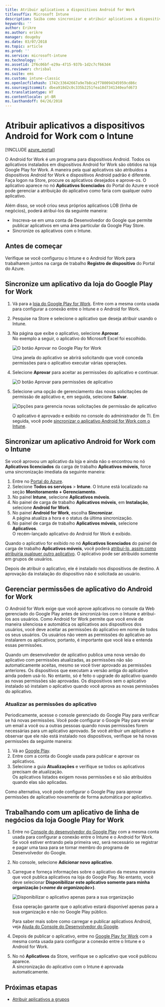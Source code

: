 ```yaml
---
title: Atribuir aplicativos a dispositivos Android for Work
titlesuffix: Microsoft Intune
description: Saiba como sincronizar e atribuir aplicativos a dispositivos Android for Work no Google Play for Work.
keywords: ''
author: Erikre
ms.author: erikre
manager: dougeby
ms.date: 03/07/2018
ms.topic: article
ms.prod: ''
ms.service: microsoft-intune
ms.technology: ''
ms.assetid: 2f6c06bf-e29a-4715-937b-1d2c7cf663d4
ms.reviewer: chrisbal
ms.suite: ems
ms.custom: intune-classic
ms.openlocfilehash: 1742c33642667a9e7b8ca2f780094345959cd86c
ms.sourcegitcommit: dbea918d2c0c335b2251fea18d7341340eafd673
ms.translationtype: HT
ms.contentlocale: pt-BR
ms.lasthandoff: 04/26/2018
---
```

# <a name="assign-apps-to-android-for-work-devices-with-intune"></a>Atribuir aplicativos a dispositivos Android for Work com o Intune

[!INCLUDE [azure_portal](./includes/azure_portal.md)]

O Android for Work é um programa para dispositivos Android. Todos os aplicativos instalados em dispositivos Android for Work são obtidos na loja Google Play for Work. A maneira pela qual aplicativos são atribuídos a dispositivos Android for Work e dispositivos Android padrão é diferente. Faça logon na Store, procure os aplicativos desejados e aprove-os. O aplicativo aparece no nó **Aplicativos licenciados** do Portal do Azure e você pode gerenciar a atribuição do aplicativo como faria com qualquer outro aplicativo.

Além disso, se você criou seus próprios aplicativos LOB (linha de negócios), poderá atribuí-los da seguinte maneira:
- Inscreva-se em uma conta de Desenvolvedor do Google que permite publicar aplicativos em uma área particular da Google Play Store.
- Sincronize os aplicativos com o Intune.

## <a name="before-you-start"></a>Antes de começar

Verifique se você configurou o Intune e o Android for Work para trabalharem juntos na carga de trabalho **Registro de dispositivo** do Portal do Azure.

## <a name="synchronize-an-app-from-the-google-play-for-work-store"></a>Sincronize um aplicativo da loja do Google Play for Work

1. Vá para a [loja do Google Play for Work](https://play.google.com/work). Entre com a mesma conta usada para configurar a conexão entre o Intune e o Android for Work.
2. Pesquise na Store e selecione o aplicativo que deseja atribuir usando o Intune.
3. Na página que exibe o aplicativo, selecione **Aprovar**.  
    No exemplo a seguir, o aplicativo do Microsoft Excel foi escolhido.

    ![O botão Aprovar no Google Play for Work](media/approve.png)
    
   Uma janela do aplicativo se abrirá solicitando que você conceda permissões para o aplicativo executar várias operações. 

4. Selecione **Aprovar** para aceitar as permissões do aplicativo e continuar.

    ![O botão Aprovar para permissões de aplicativo](media/approve-app-permissions.png)

5. Selecione uma opção de gerenciamento das novas solicitações de permissão de aplicativo e, em seguida, selecione **Salvar**.

    ![Opções para gerencia novas solicitações de permissão de aplicativo](media/approve-app-settings.png)

    O aplicativo é aprovado e exibido no console do administrador de TI. Em seguida, você pode [sincronizar o aplicativo Android for Work com o Intune](apps-add-android-for-work.md#sync-an-android-for-work-app-with-intune). 

## <a name="sync-an-android-for-work-app-with-intune"></a>Sincronizar um aplicativo Android for Work com o Intune

Se você aprovou um aplicativo da loja e ainda não o encontrou no nó **Aplicativos licenciados** da carga de trabalho **Aplicativos móveis**, force uma sincronização imediata da seguinte maneira:

1. Entre no [Portal do Azure](https://portal.azure.com).
2. Selecione **Todos os serviços** > **Intune**. O Intune está localizado na seção **Monitoramento + Gerenciamento**.
3. No painel **Intune**, selecione **Aplicativos móveis**.
4. No painel de carga de trabalho **Aplicativos móveis**, em **Instalação**, selecione **Android for Work**.
5. No painel **Android for Work**, escolha **Sincronizar**.  
    A página atualiza a hora e o status da última sincronização.
6. No painel de carga de trabalho **Aplicativos móveis**, selecione **Aplicativos**.  
    O recém-lançado aplicativo do Android for Work é exibido.

Quando o aplicativo for exibido no nó **Aplicativos licenciados** do painel de carga de trabalho **Aplicativos móveis**, você poderá [atribuí-lo, assim como atribuiria qualquer outro aplicativo](/intune-azure/manage-apps/deploy-apps). O aplicativo pode ser atribuído somente em grupos de usuários.

Depois de atribuir o aplicativo, ele é instalado nos dispositivos de destino. A aprovação da instalação do dispositivo não é solicitada ao usuário.

## <a name="manage-android-for-work-app-permissions"></a>Gerenciar permissões de aplicativo do Android for Work
O Android for Work exige que você aprove aplicativos no console da Web gerenciado do Google Play antes de sincronizá-los com o Intune e atribuí-los aos usuários. Como Android for Work permite que você envie de maneira silenciosa e automática os aplicativos aos dispositivos dos usuários, você deve aceitar as permissões do aplicativo em nome de todos os seus usuários. Os usuários não veem as permissões do aplicativo ao instalarem os aplicativos; portanto, é importante que você leia e entenda essas permissões.

Quando um desenvolvedor de aplicativo publica uma nova versão do aplicativo com permissões atualizadas, as permissões não são automaticamente aceitas, mesmo se você tiver aprovado as permissões anteriores. Os dispositivos que executam a versão antiga do aplicativo ainda podem usá-lo. No entanto, só é feito o upgrade do aplicativo quando as novas permissões são aprovadas. Os dispositivos sem o aplicativo instalado só instalam o aplicativo quando você aprova as novas permissões do aplicativo.

### <a name="update-app-permissions"></a>Atualizar as permissões do aplicativo

Periodicamente, acesse o console gerenciado do Google Play para verificar se há novas permissões. Você pode configurar o Google Play para enviar um email a você ou a outras pessoas quando novas permissões forem necessárias para um aplicativo aprovado. Se você atribuir um aplicativo e observar que ele não está instalado nos dispositivos, verifique se há novas permissões da seguinte maneira:

1. Vá ao [Google Play](http://play.google.com/work).
2. Entre com a conta do Google usada para publicar e aprovar os aplicativos.
3. Selecione a guia **Atualizações** e verifique se todos os aplicativos precisam de atualização.  
    Os aplicativos listados exigem novas permissões e só são atribuídos quando elas são aplicadas.

Como alternativa, você pode configurar o Google Play para aprovar permissões de aplicativo novamente de forma automática por aplicativo. 

## <a name="working-with-a-line-of-business-app-from-the-google-play-for-work-store"></a>Trabalhando com um aplicativo de linha de negócios da loja Google Play for Work

1. Entre no [Console do desenvolvedor do Google Play](https://play.google.com/apps/publish) com a mesma conta usada para configurar a conexão entre o Intune e o Android for Work.  
    Se você estiver entrando pela primeira vez, será necessário se registrar e pagar uma taxa para se tornar membro do programa de Desenvolvedor do Google.
2. No console, selecione **Adicionar novo aplicativo**.
3. Carregue e forneça informações sobre o aplicativo da mesma maneira que você publica aplicativos na loja do Google Play. No entanto, você deve selecionar **Disponibilizar este aplicativo somente para minha organização (<*nome da organização*>)**.

    ![Disponibilizar o aplicativo apenas para a sua organização](media/restrict.png)

    Essa operação garante que o aplicativo estará disponível apenas para a sua organização e não no Google Play público.

    Para saber mais sobre como carregar e publicar aplicativos Android, veja [Ajuda do Console do Desenvolvedor do Google](https://support.google.com/googleplay/android-developer/answer/113469).
4. Depois de publicar o aplicativo, entre no [Google Play for Work](https://play.google.com/work) com a mesma conta usada para configurar a conexão entre o Intune e o Android for Work.
5. No nó **Aplicativos** da Store, verifique se o aplicativo que você publicou aparece.  
    A sincronização do aplicativo com o Intune é aprovada automaticamente.

## <a name="next-steps"></a>Próximas etapas

- [Atribuir aplicativos a grupos](apps-deploy.md) 

